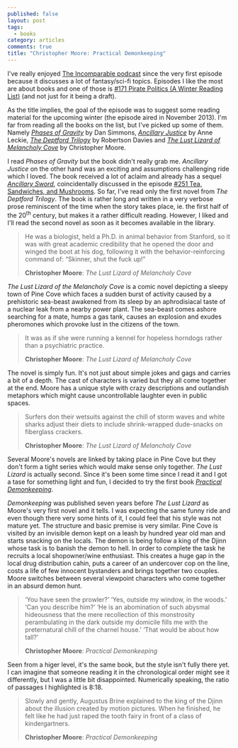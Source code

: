 ```yaml
---
published: false
layout: post
tags: 
  - books
category: articles
comments: true
title: "Christopher Moore: Practical Demonkeeping"
---
```


I've really enjoyed [The Incomparable podcast](https://www.theincomparable.com/theincomparable/) since the very first episode because it discusses a lot of fantasy/sci-fi topics. Episodes I like the most are about books and one of those is [#171 Pirate Politics (A Winter Reading List)](https://www.theincomparable.com/theincomparable/171/) (and not just for it being a draft).

As the title implies, the goal of the episode was to suggest some reading material for the upcoming winter (the episode aired in November 2013). I'm far from reading all the books on the list, but I've picked up some of them. Namely [*Phases of Gravity*](https://www.goodreads.com/book/show/11284.Phases_of_Gravity) by Dan Simmons, [*Ancillary Justice*](https://www.goodreads.com/book/show/18626964-ancillary-justice) by Anne Leckie, [*The Deptford Trilogy*](https://www.goodreads.com/book/show/74403.The_Deptford_Trilogy) by Robertson Davies and [*The Lust Lizard of Melancholy Cove*](https://www.goodreads.com/book/show/6436566-the-lust-lizard-of-melancholy-cove) by Christopher Moore.

I read *Phases of Gravity* but the book didn't really grab me. *Ancillary Justice* on the other hand was an exciting and assumptions challenging ride which I loved. The book received a lot of aclaim and already has a sequel [*Ancillary Sword*](https://www.goodreads.com/book/show/20706284-ancillary-sword), coincidentally discussed in the episode [#251 Tea, Sandwiches, and Mushrooms](https://www.theincomparable.com/theincomparable/251/index.php). So far, I've read only the first novel from *The Deptford Trilogy*. The book is rather long and written in a very verbose prose reminiscent of the time when the story takes place, ie. the first half of the 20<sup>th</sup> century, but makes it a rather difficult reading. However, I liked and I'll read the second novel as soon as it becomes available in the library.

> He was a biologist, held a Ph.D. in animal behavior from Stanford, so it was with great academic credibility that he opened the door and winged the boot at his dog, following it with the behavior-reinforcing command of: “Skinner, shut the fuck up!”
> 
> **Christopher Moore**: _The Lust Lizard of Melancholy Cove_

*The Lust Lizard of the Melancholy Cove* is a comic novel depicting a sleepy town of Pine Cove which faces a sudden burst of activity caused by a prehistoric sea-beast awakened from its sleep by an aphrodisiacal taste of a nuclear leak from a nearby power plant. The sea-beast comes ashore searching for a mate, humps a gas tank, causes an explosion and exudes pheromones which provoke lust in the citizens of the town.

> It was as if she were running a kennel for hopeless horndogs rather than a psychiatric practice.
> 
> **Christopher Moore**: _The Lust Lizard of Melancholy Cove_

The novel is simply fun. It's not just about simple jokes and gags and carries a bit of a depth. The cast of characters is varied but they all come together at the end. Moore has a unique style with crazy descriptions and outlandish metaphors which might cause uncontrollable laughter even in public spaces.

> Surfers don their wetsuits against the chill of storm waves and white sharks adjust their diets to include shrink-wrapped dude-snacks on fiberglass crackers.
> 
> **Christopher Moore**: _The Lust Lizard of Melancholy Cove_

Several Moore's novels are linked by taking place in Pine Cove but they don't form a tight series which would make sense only together. *The Lust Lizard* is actually second. Since it's been some time since I read it and I got a tase for something light and fun, I decided to try the first book [*Practical Demonkeeping*](https://www.goodreads.com/book/show/11804269-practical-demonkeeping).

*Demonkeeping* was published seven years before *The Lust Lizard* as Moore's very first novel and it tells. I was expecting the same funny ride and even though there very some hints of it, I could feel that his style was not mature yet. The structure and basic premise is very similar. Pine Cove is visited by an invisible demon kept on a leash by hundred year old man and starts snacking on the locals. The demon is being follow a king of the Djinn whose task is to banish the demon to hell. In order to complete the task he recruits a local shopowner/wine enthusiast. This creates a huge gap in the local drug distribution cahin, puts a career of an undercover cop on the line, costs a life of few innocent bystanders and brings together two couples. Moore switches between several viewpoint characters who come together in an absurd demon hunt.

> ‘You have seen the prowler?’ ‘Yes, outside my window, in the woods.’ ‘Can you describe him?’ ‘He is an abomination of such abysmal hideousness that the mere recollection of this monstrosity perambulating in the dark outside my domicile fills me with the preternatural chill of the charnel house.’ ‘That would be about how tall?’
> 
> **Christopher Moore**: _Practical Demonkeeping_

Seen from a higer level, it's the same book, but the style isn't fully there yet. I can imagine that someone reading it in the chronological order might see it differently, but I was a little bit disappointed. Numerically speaking, the ratio of passages I highlighted is 8:18.

> Slowly and gently, Augustus Brine explained to the king of the Djinn about the illusion created by motion pictures. When he finished, he felt like he had just raped the tooth fairy in front of a class of kindergartners.
> 
> **Christopher Moore**: _Practical Demonkeeping_
